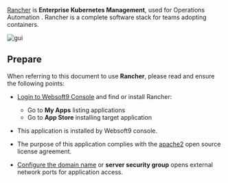 [Rancher](https://www.rancher.com) is **Enterprise Kubernetes Management**, used for Operations Automation . Rancher is a complete software stack for teams adopting containers.


![gui](https://libs.websoft9.com/Websoft9/DocsPicture/zh/rancher/rancher-gui-websoft9.png)


## Prepare

When referring to this document to use **Rancher**, please read and ensure the following points:

- [Login to Websoft9 Console](./login-console) and find or install Rancher:
  - Go to **My Apps** listing applications 
  - Go to **App Store** installing target application

- This application is installed by Websoft9 console.


- The purpose of this application complies with the [apache2](https://opensource.org/licenses/Apache-2.0) open source license agreement.


- [Configure the domain name](./domain-set) or **server security group** opens external network ports for application access.